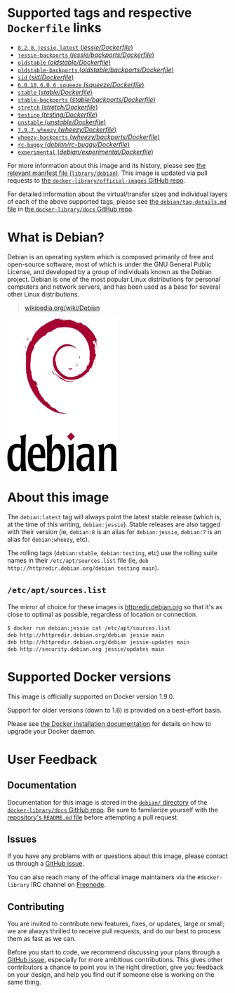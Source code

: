 # Supported tags and respective `Dockerfile` links

-	[`8.2`, `8`, `jessie`, `latest` (*jessie/Dockerfile*)](https://github.com/tianon/docker-brew-debian/blob/d8d023e100f72982b31a8c932570080c3101b7e7/jessie/Dockerfile)
-	[`jessie-backports` (*jessie/backports/Dockerfile*)](https://github.com/tianon/docker-brew-debian/blob/d8d023e100f72982b31a8c932570080c3101b7e7/jessie/backports/Dockerfile)
-	[`oldstable` (*oldstable/Dockerfile*)](https://github.com/tianon/docker-brew-debian/blob/d8d023e100f72982b31a8c932570080c3101b7e7/oldstable/Dockerfile)
-	[`oldstable-backports` (*oldstable/backports/Dockerfile*)](https://github.com/tianon/docker-brew-debian/blob/d8d023e100f72982b31a8c932570080c3101b7e7/oldstable/backports/Dockerfile)
-	[`sid` (*sid/Dockerfile*)](https://github.com/tianon/docker-brew-debian/blob/d8d023e100f72982b31a8c932570080c3101b7e7/sid/Dockerfile)
-	[`6.0.10`, `6.0`, `6`, `squeeze` (*squeeze/Dockerfile*)](https://github.com/tianon/docker-brew-debian/blob/d8d023e100f72982b31a8c932570080c3101b7e7/squeeze/Dockerfile)
-	[`stable` (*stable/Dockerfile*)](https://github.com/tianon/docker-brew-debian/blob/d8d023e100f72982b31a8c932570080c3101b7e7/stable/Dockerfile)
-	[`stable-backports` (*stable/backports/Dockerfile*)](https://github.com/tianon/docker-brew-debian/blob/d8d023e100f72982b31a8c932570080c3101b7e7/stable/backports/Dockerfile)
-	[`stretch` (*stretch/Dockerfile*)](https://github.com/tianon/docker-brew-debian/blob/d8d023e100f72982b31a8c932570080c3101b7e7/stretch/Dockerfile)
-	[`testing` (*testing/Dockerfile*)](https://github.com/tianon/docker-brew-debian/blob/d8d023e100f72982b31a8c932570080c3101b7e7/testing/Dockerfile)
-	[`unstable` (*unstable/Dockerfile*)](https://github.com/tianon/docker-brew-debian/blob/d8d023e100f72982b31a8c932570080c3101b7e7/unstable/Dockerfile)
-	[`7.9`, `7`, `wheezy` (*wheezy/Dockerfile*)](https://github.com/tianon/docker-brew-debian/blob/d8d023e100f72982b31a8c932570080c3101b7e7/wheezy/Dockerfile)
-	[`wheezy-backports` (*wheezy/backports/Dockerfile*)](https://github.com/tianon/docker-brew-debian/blob/d8d023e100f72982b31a8c932570080c3101b7e7/wheezy/backports/Dockerfile)
-	[`rc-buggy` (*debian/rc-buggy/Dockerfile*)](https://github.com/tianon/dockerfiles/blob/22a998f815d55217afa0075411b810b8889ceac1/debian/rc-buggy/Dockerfile)
-	[`experimental` (*debian/experimental/Dockerfile*)](https://github.com/tianon/dockerfiles/blob/22a998f815d55217afa0075411b810b8889ceac1/debian/experimental/Dockerfile)

For more information about this image and its history, please see [the relevant manifest file (`library/debian`)](https://github.com/docker-library/official-images/blob/master/library/debian). This image is updated via pull requests to [the `docker-library/official-images` GitHub repo](https://github.com/docker-library/official-images).

For detailed information about the virtual/transfer sizes and individual layers of each of the above supported tags, please see [the `debian/tag-details.md` file](https://github.com/docker-library/docs/blob/master/debian/tag-details.md) in [the `docker-library/docs` GitHub repo](https://github.com/docker-library/docs).

# What is Debian?

Debian is an operating system which is composed primarily of free and open-source software, most of which is under the GNU General Public License, and developed by a group of individuals known as the Debian project. Debian is one of the most popular Linux distributions for personal computers and network servers, and has been used as a base for several other Linux distributions.

> [wikipedia.org/wiki/Debian](https://en.wikipedia.org/wiki/Debian)

![logo](https://raw.githubusercontent.com/docker-library/docs/master/debian/logo.png)

# About this image

The `debian:latest` tag will always point the latest stable release (which is, at the time of this writing, `debian:jessie`). Stable releases are also tagged with their version (ie, `debian:8` is an alias for `debian:jessie`, `debian:7` is an alias for `debian:wheezy`, etc).

The rolling tags (`debian:stable`, `debian:testing`, etc) use the rolling suite names in their `/etc/apt/sources.list` file (ie, `deb
http://httpredir.debian.org/debian testing main`).

## `/etc/apt/sources.list`

The mirror of choice for these images is [httpredir.debian.org](http://httpredir.debian.org) so that it's as close to optimal as possible, regardless of location or connection.

```console
$ docker run debian:jessie cat /etc/apt/sources.list
deb http://httpredir.debian.org/debian jessie main
deb http://httpredir.debian.org/debian jessie-updates main
deb http://security.debian.org jessie/updates main
```

# Supported Docker versions

This image is officially supported on Docker version 1.9.0.

Support for older versions (down to 1.6) is provided on a best-effort basis.

Please see [the Docker installation documentation](https://docs.docker.com/installation/) for details on how to upgrade your Docker daemon.

# User Feedback

## Documentation

Documentation for this image is stored in the [`debian/` directory](https://github.com/docker-library/docs/tree/master/debian) of the [`docker-library/docs` GitHub repo](https://github.com/docker-library/docs). Be sure to familiarize yourself with the [repository's `README.md` file](https://github.com/docker-library/docs/blob/master/README.md) before attempting a pull request.

## Issues

If you have any problems with or questions about this image, please contact us through a [GitHub issue](https://github.com/tianon/docker-brew-debian/issues).

You can also reach many of the official image maintainers via the `#docker-library` IRC channel on [Freenode](https://freenode.net).

## Contributing

You are invited to contribute new features, fixes, or updates, large or small; we are always thrilled to receive pull requests, and do our best to process them as fast as we can.

Before you start to code, we recommend discussing your plans through a [GitHub issue](https://github.com/tianon/docker-brew-debian/issues), especially for more ambitious contributions. This gives other contributors a chance to point you in the right direction, give you feedback on your design, and help you find out if someone else is working on the same thing.
